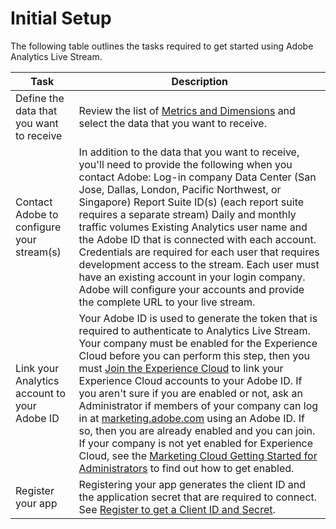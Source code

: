 # Initial Setup

The following table outlines the tasks required to get started using Adobe Analytics Live Stream.

 

|Task|Description|
|----|-----------|
|Define the data that you want to receive|Review the list of [Metrics and Dimensions](metrics_dimensions.md#) and select the data that you want to receive.|
|Contact Adobe to configure your stream\(s\)| In addition to the data that you want to receive, you'll need to provide the following when you contact Adobe: Log-in company Data Center \(San Jose, Dallas, London, Pacific Northwest, or Singapore\) Report Suite ID\(s\) \(each report suite requires a separate stream\) Daily and monthly traffic volumes Existing Analytics user name and the Adobe ID that is connected with each account. Credentials are required for each user that requires development access to the stream. Each user must have an existing account in your login company. Adobe will configure your accounts and provide the complete URL to your live stream. |
|Link your Analytics account to your Adobe ID| Your Adobe ID is used to generate the token that is required to authenticate to Analytics Live Stream. Your company must be enabled for the Experience Cloud before you can perform this step, then you must [Join the Experience Cloud](http://microsite.omniture.com/t2/help/en_US/mcloud/?f=link_accounts) to link your Experience Cloud accounts to your Adobe ID. If you aren't sure if you are enabled or not, ask an Administrator if members of your company can log in at [marketing.adobe.com](https://marketing.adobe.com/) using an Adobe ID. If so, then you are already enabled and you can join. If your company is not yet enabled for Experience Cloud, see the [Marketing Cloud Getting Started for Administrators](http://microsite.omniture.com/t2/help/en_US/mcloud/?f=admin_getting_started) to find out how to get enabled. |
|Register your app| Registering your app generates the client ID and the application secret that are required to connect. See [Register to get a Client ID and Secret](https://github.com/Adobe-Experience-Cloud/analytics-1.4-apis/blob/master/docs/authentication/auth_register_app.md). |

